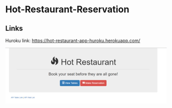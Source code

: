 # Hot-Restaurant-Reservation

## Links 

Huroku link:  https://hot-restaurant-app-huroku.herokuapp.com/


![HTML](/images/HotRestaurant.png )


